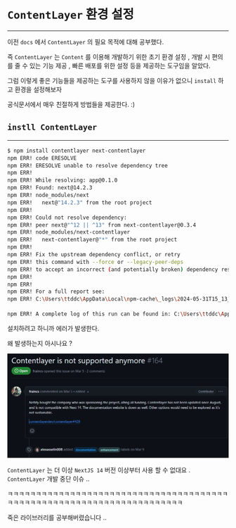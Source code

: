 # `ContentLayer` 환경 설정

---

이전 `docs` 에서 `ContentLayer` 의 필요 목적에 대해 공부했다.

즉 `ContentLayer` 는 `Content` 를 이용해 개발하기 위한 초기 환경 설정 , 개발 시 편의를 줄 수 있는 기능 제공 , 빠른 배포를 위한 설정 등을 제공하는 도구임을 알았다.

그럼 이렇게 좋은 기능들을 제공하는 도구를 사용하지 않을 이유가 없으니 `install` 하고 환경을 설정해보자

공식문서에서 매우 친절하게 방법들을 제공한다. :)

## `instll ContentLayer`

---

```bash
$ npm install contentlayer next-contentlayer
npm ERR! code ERESOLVE
npm ERR! ERESOLVE unable to resolve dependency tree
npm ERR!
npm ERR! While resolving: app@0.1.0
npm ERR! Found: next@14.2.3
npm ERR! node_modules/next
npm ERR!   next@"14.2.3" from the root project
npm ERR!
npm ERR! Could not resolve dependency:
npm ERR! peer next@"^12 || ^13" from next-contentlayer@0.3.4
npm ERR! node_modules/next-contentlayer
npm ERR!   next-contentlayer@"*" from the root project
npm ERR!
npm ERR! Fix the upstream dependency conflict, or retry
npm ERR! this command with --force or --legacy-peer-deps
npm ERR! to accept an incorrect (and potentially broken) dependency resolution.
npm ERR!
npm ERR!
npm ERR! For a full report see:
npm ERR! C:\Users\ttddc\AppData\Local\npm-cache\_logs\2024-05-31T15_13_35_569Z-eresolve-report.txt

npm ERR! A complete log of this run can be found in: C:\Users\ttddc\AppData\Local\npm-cache\_logs\2024-05-31T15_13_35_569Z-debug-0.log
```

설치하려고 하니까 에러가 발생한다.

왜 발생하는지 아시나요 ?

![alt text](image.png)

`ContentLayer` 는 더 이상 `NextJS 14` 버전 이상부터 사용 할 수 없대요 . `ContentLayer` 개발 중단 이슈 ..

ㅋㅋㅋㅋㅋㅋㅋㅋㅋㅋㅋㅋㅋㅋㅋㅋㅋㅋㅋㅋㅋㅋㅋㅋㅋㅋㅋㅋㅋㅋㅋㅋㅋㅋㅋㅋㅋㅋㅋㅋㅋㅋㅋㅋㅋㅋㅋㅋㅋㅋㅋㅋㅋㅋㅋㅋㅋㅋㅋㅋㅋㅋㅋㅋㅋㅋㅋㅋㅋㅋ

죽은 라이브러리를 공부해버렸습니다 ..
